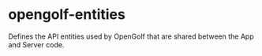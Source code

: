# opengolf-entities

Defines the API entities used by OpenGolf that are shared between the App and Server code. 
